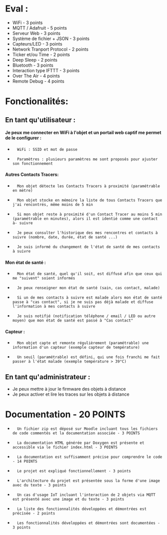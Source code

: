 
# Eval :
-	WiFi - 3 points
-	MQTT / Adafruit - 5 points
-	Serveur Web - 3 points
-	Système de fichier + JSON - 3 points
-	Capteurs/LED - 3 points
-	Network Tranport Protocol - 2 points
-	Ticker et/ou Time - 2 points
-	Deep Sleep - 2 points
-	Bluetooth - 3 points
-	Interaction type IFTTT - 3 points
-	Over The Air - 4 points
-	Remote Debug - 4 points


# Fonctionalités:

## 	En tant qu'utilisateur :
####	Je peux me connecter en WiFi à l'objet et un portail web captif me permet de le configurer :

-		WiFi : SSID et mot de passe
-		Paramètres : plusieurs paramètres me sont proposés pour ajuster son fonctionnement

####	Autres Contacts Tracers:

-		Mon objet détecte les Contacts Tracers à proximité (paramétrable en mètre)
-		Mon objet stocke en mémoire la liste de tous Contacts Tracers que j'ai rencontrés, même moins de 5 min
-		Si mon objet reste à proximité d'un Contact Tracer au moins 5 min (paramétrable en minutes), alors il est identié comme une contact à- suivre
-		Je peux consulter l'historique des mes rencontres et contacts à suivre (nombre, date, durée, état de santé ...)
-		Je suis informé du changement de l'état de santé de mes contacts à suivre

####	Mon état de santé :

-		Mon état de santé, quel qu'il soit, est diffusé afin que ceux qui me "suivent" soient informés
-		Je peux renseigner mon état de santé (sain, cas contact, malade)
-		Si un de mes contacts à suivre est malade alors mon état de santé passe à "cas contact", si je ne suis pas déjà malade et diffuse l'information à mes contacts à suivre
-		Je suis notifié (notification téléphone / email / LED ou autre moyen) que mon état de santé est passé à "Cas contact"

####	Capteur :

-		Mon objet capte et remonte régulièrement (paramétrable) une information d'un capteur (exemple capteur de température)
-		Un seuil (paramétrable) est défini, qui une fois franchi me fait passer à l'état malade (exemple température > 39°C)

## En tant qu'administrateur :

-	Je peux mettre à jour le firmware des objets à distance
-	Je peux activer et lire les traces sur les objets à distance






# Documentation - 20 POINTS
-		Un fichier zip est déposé sur Moodle incluant tous les fichiers de code commentés et la documentation associée - 3 POINTS
-		La documentation HTML générée par Doxygen est présente et accessible via le fichier index.html - 3 POINTS
-		La documentation est suffisamment précise pour comprendre le code - 14 POINTS
-		Le projet est expliqué fonctionnellement - 3 points
-		L'architecture du projet est présentée sous la forme d'une image avec du texte - 3 points
-		Un cas d'usage IoT incluant l'interaction de 2 objets via MQTT est présenté avec une image et du texte - 3 points
-		La liste des fonctionnalités développées et démontrées est précisée - 2 points
-		Les fonctionnalités développées et démontrées sont documentées - 3 points

